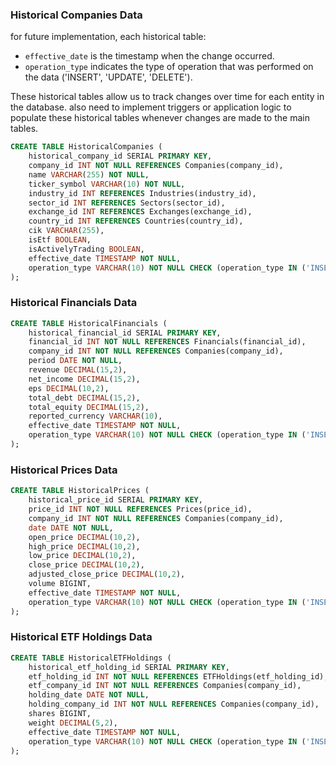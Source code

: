 
### Historical Companies Data

for future implementation, each historical table:

- `effective_date` is the timestamp when the change occurred.
- `operation_type` indicates the type of operation that was performed on the data ('INSERT', 'UPDATE', 'DELETE').

These historical tables allow us to track changes over time for each entity in the database. also need to implement triggers or application logic to populate these historical tables whenever changes are made to the main tables.


```sql
CREATE TABLE HistoricalCompanies (
    historical_company_id SERIAL PRIMARY KEY,
    company_id INT NOT NULL REFERENCES Companies(company_id),
    name VARCHAR(255) NOT NULL,
    ticker_symbol VARCHAR(10) NOT NULL,
    industry_id INT REFERENCES Industries(industry_id),
    sector_id INT REFERENCES Sectors(sector_id),
    exchange_id INT REFERENCES Exchanges(exchange_id),
    country_id INT REFERENCES Countries(country_id),
    cik VARCHAR(255),
    isEtf BOOLEAN,
    isActivelyTrading BOOLEAN,
    effective_date TIMESTAMP NOT NULL,
    operation_type VARCHAR(10) NOT NULL CHECK (operation_type IN ('INSERT', 'UPDATE', 'DELETE'))
);
```

### Historical Financials Data

```sql
CREATE TABLE HistoricalFinancials (
    historical_financial_id SERIAL PRIMARY KEY,
    financial_id INT NOT NULL REFERENCES Financials(financial_id),
    company_id INT NOT NULL REFERENCES Companies(company_id),
    period DATE NOT NULL,
    revenue DECIMAL(15,2),
    net_income DECIMAL(15,2),
    eps DECIMAL(10,2),
    total_debt DECIMAL(15,2),
    total_equity DECIMAL(15,2),
    reported_currency VARCHAR(10),
    effective_date TIMESTAMP NOT NULL,
    operation_type VARCHAR(10) NOT NULL CHECK (operation_type IN ('INSERT', 'UPDATE', 'DELETE'))
);
```

### Historical Prices Data

```sql
CREATE TABLE HistoricalPrices (
    historical_price_id SERIAL PRIMARY KEY,
    price_id INT NOT NULL REFERENCES Prices(price_id),
    company_id INT NOT NULL REFERENCES Companies(company_id),
    date DATE NOT NULL,
    open_price DECIMAL(10,2),
    high_price DECIMAL(10,2),
    low_price DECIMAL(10,2),
    close_price DECIMAL(10,2),
    adjusted_close_price DECIMAL(10,2),
    volume BIGINT,
    effective_date TIMESTAMP NOT NULL,
    operation_type VARCHAR(10) NOT NULL CHECK (operation_type IN ('INSERT', 'UPDATE', 'DELETE'))
);
```

### Historical ETF Holdings Data

```sql
CREATE TABLE HistoricalETFHoldings (
    historical_etf_holding_id SERIAL PRIMARY KEY,
    etf_holding_id INT NOT NULL REFERENCES ETFHoldings(etf_holding_id),
    etf_company_id INT NOT NULL REFERENCES Companies(company_id),
    holding_date DATE NOT NULL,
    holding_company_id INT NOT NULL REFERENCES Companies(company_id),
    shares BIGINT,
    weight DECIMAL(5,2),
    effective_date TIMESTAMP NOT NULL,
    operation_type VARCHAR(10) NOT NULL CHECK (operation_type IN ('INSERT', 'UPDATE', 'DELETE'))
);
```

